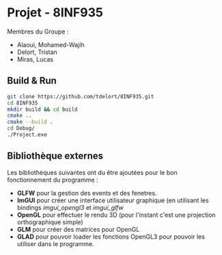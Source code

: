 # Projet - 8INF935

Membres du Groupe :

- Alaoui, Mohamed-Wajih
- Delort, Tristan
- Miras, Lucas

## Build & Run

```sh
git clone https://github.com/tdelort/8INF935.git
cd 8INF935
mkdir build && cd build
cmake ..
cmake --build .
cd Debug/
./Project.exe
```

## Bibliothèque externes

Les bibliothèques suivantes ont du être ajoutées pour le bon fonctionnement du programme :

- **GLFW** pour la gestion des events et des fenetres.
- **ImGUI** pour créer une interface utilisateur graphique (en utilisant les bindings *imgui_opengl3* et *imgui_glfw*
- **OpenGL** pour effectuer le rendu 3D (pour l'instant c'est une projection orthographique simple)
- **GLM** pour créer des matrices pour OpenGL
- **GLAD** pour pouvoir loader les fonctions OpenGL3 pour pouvoir les utiliser dans le programme.

